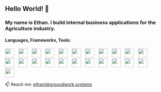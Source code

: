 ## Hello World! 👋
### My name is Ethan. I build internal business applications for the Agriculture industry.

#### Languages, Frameworks, Tools:
<p float="left">
  <img style="margin-right: 10px;" height="30" width="30" src="https://cdn.jsdelivr.net/gh/devicons/devicon/icons/angularjs/angularjs-plain.svg" />
  <img style="margin-right: 10px;" height="30" width="30" src="https://cdn.jsdelivr.net/gh/devicons/devicon/icons/ionic/ionic-original.svg" />
  <img style="margin-right: 10px;" height="30" width="30" src="https://cdn.jsdelivr.net/gh/devicons/devicon/icons/electron/electron-original.svg" />
  <img style="margin-right: 10px;" height="30" width="30" src="https://cdn.jsdelivr.net/gh/devicons/devicon/icons/python/python-plain.svg" />
  <img style="margin-right: 10px;" height="30" width="30" src="https://cdn.jsdelivr.net/gh/devicons/devicon/icons/csharp/csharp-plain.svg" />
  <img style="margin-right: 10px;" height="30" width="30" src="https://cdn.jsdelivr.net/gh/devicons/devicon/icons/dot-net/dot-net-plain.svg" />
  <img style="margin-right: 10px;" height="30" width="30" src="https://cdn.jsdelivr.net/gh/devicons/devicon/icons/typescript/typescript-plain.svg" />
  <img style="margin-right: 10px;" height="30" width="30" src="https://cdn.jsdelivr.net/gh/devicons/devicon/icons/javascript/javascript-plain.svg" />
  <img style="margin-right: 10px;" height="30" width="30" src="https://cdn.jsdelivr.net/gh/devicons/devicon/icons/html5/html5-plain.svg" />
  <img style="margin-right: 10px;" height="30" width="30" src="https://cdn.jsdelivr.net/gh/devicons/devicon/icons/css3/css3-plain.svg" />
  <img style="margin-right: 10px;" height="30" width="30" src="https://cdn.jsdelivr.net/gh/devicons/devicon/icons/microsoftsqlserver/microsoftsqlserver-plain-wordmark.svg" />
  <img style="margin-right: 10px;" height="30" width="30" src="https://cdn.jsdelivr.net/gh/devicons/devicon/icons/mysql/mysql-plain.svg" />
  <img style="margin-right: 10px;" height="30" width="30" src="https://cdn.jsdelivr.net/gh/devicons/devicon/icons/sqlite/sqlite-original.svg" />
  <img style="margin-right: 10px;" height="30" width="30" src="https://cdn.jsdelivr.net/gh/devicons/devicon/icons/git/git-plain.svg" />
  <img style="margin-right: 10px;" height="30" width="30" src="https://cdn.jsdelivr.net/gh/devicons/devicon/icons/docker/docker-plain.svg" />
  <img style="margin-right: 10px;" height="30" width="30" src="https://cdn.jsdelivr.net/gh/devicons/devicon/icons/azure/azure-original.svg" />
  <img style="margin-right: 10px;" height="30" width="30" src="https://cdn.jsdelivr.net/gh/devicons/devicon/icons/vscode/vscode-original.svg" />
  <img style="margin-right: 10px;" height="30" width="30" src="https://cdn.jsdelivr.net/gh/devicons/devicon/icons/visualstudio/visualstudio-plain.svg" />
  <img style="margin-right: 10px;" height="30" width="30" src="https://cdn.jsdelivr.net/gh/devicons/devicon/icons/xd/xd-plain.svg" />
  <img style="margin-right: 10px;" height="30" width="30" src="https://cdn.jsdelivr.net/gh/devicons/devicon/icons/illustrator/illustrator-plain.svg" />
  <img style="margin-right: 10px;" height="30" width="30" src="https://cdn.jsdelivr.net/gh/devicons/devicon/icons/photoshop/photoshop-plain.svg" />
  <img style="margin-right: 10px;" height="30" width="30" src="https://cdn.jsdelivr.net/gh/devicons/devicon/icons/nuget/nuget-original.svg" />
  <img style="margin-right: 10px;" height="30" width="30" src="https://cdn.jsdelivr.net/gh/devicons/devicon/icons/npm/npm-original-wordmark.svg" />
</p>

📫 Reach me: ethant@groundwork.systems

<!--
<img align="center" src="https://github-readme-stats-git-masterorgs-github-readme-stats-team.vercel.app/api?username=EthanTuning&count_private=true&show_icons=true&theme=dark&include_orgs=true&hide=issues,stars,contribs" />
<img align="center" src="https://github-readme-stats-git-masterorgs-github-readme-stats-team.vercel.app/api/top-langs/?username=EthanTuning&langs_count=6&theme=dark&include_orgs=true" />

